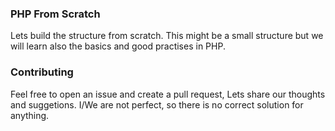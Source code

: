 ### PHP From Scratch

Lets build the structure from scratch. This might be a small structure
but we will learn also the basics and good practises in PHP.

### Contributing

Feel free to open an issue and create a pull request, Lets share our thoughts
and suggetions. I/We are not perfect, so there is no correct solution for
anything.
